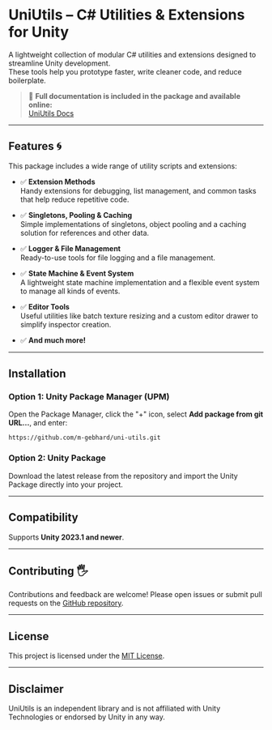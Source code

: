 # UniUtils – C# Utilities & Extensions for Unity

A lightweight collection of modular C# utilities and extensions designed to streamline Unity development.  
These tools help you prototype faster, write cleaner code, and reduce boilerplate.

> 📘 **Full documentation is included in the package and available online:**  
> [UniUtils Docs](https://m-gebhard.github.io/uni-utils/)

---

## Features 🌀

This package includes a wide range of utility scripts and extensions:

- ✅ **Extension Methods**  
  Handy extensions for debugging, list management, and common tasks that help reduce repetitive code.

- ✅ **Singletons, Pooling & Caching**  
  Simple implementations of singletons, object pooling and a caching solution for references and other data.

- ✅ **Logger & File Management**  
  Ready-to-use tools for file logging and a file management.

- ✅ **State Machine & Event System**  
  A lightweight state machine implementation and a flexible event system to manage all kinds of events.

- ✅ **Editor Tools**  
  Useful utilities like batch texture resizing and a custom editor drawer to simplify inspector creation.
- ✅ **And much more!**

---

## Installation

### Option 1: Unity Package Manager (UPM)

Open the Package Manager, click the "+" icon, select **Add package from git URL...**, and enter:

```
https://github.com/m-gebhard/uni-utils.git
```

### Option 2: Unity Package

Download the latest release from the repository and import the Unity Package directly into your project.

---

## Compatibility

Supports **Unity 2023.1 and newer**.

---

## Contributing 🖐️

Contributions and feedback are welcome! Please open issues or submit pull requests on
the [GitHub repository](https://github.com/m-gebhard/uni-utils).

---

## License

This project is licensed under the [MIT License](LICENSE.md).

---

## Disclaimer

UniUtils is an independent library and is not affiliated with Unity Technologies or endorsed by Unity in any way.